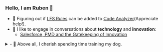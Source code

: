 ### Hello, I am Ruben 👋

- 🔨 Figuring out if [LFS Rules](https://github.com/Lightning-Flow-Scanner) can be added to [Code Analyzer](https://github.com/forcedotcom/code-analyzer/issues/1457)(Appreciate help!).
- 💬 I like to engage in conversations about **technology** and **innovation**:
  - [Salesforce, PMD and the Gatekeeping of Innovation](https://www.linkedin.com/feed/update/urn:li:activity:7336213770270089216/)
<details>
  <summary>- 🐶 Above all, I cherish spending time training my dog.</summary>

  [![Bonnie and Ruben GIF](./media/bonnieandruben.gif)](https://www.youtube.com/@bonnieandruben)
</details>
